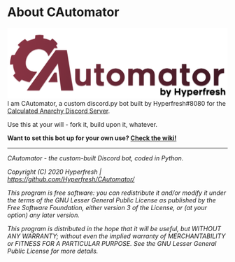 # About CAutomator
![CAutomator logo](/resources/logo.png)
I am CAutomator, a custom discord.py bot built by Hyperfresh#8080 for the [Calculated Anarchy Discord Server](https://discord.gg/cRVKFye).

Use this at your will - fork it, build upon it, whatever.

**Want to set this bot up for your own use? [Check the wiki!](https://github.com/Hyperfresh/CAutomator/wiki/Setup)**

---

*CAutomator - the custom-built Discord bot, coded in Python.*

*Copyright (C) 2020 Hyperfresh | https://github.com/Hyperfresh/CAutomator/*

*This program is free software: you can redistribute it and/or modify
it under the terms of the GNU Lesser General Public License as published by
the Free Software Foundation, either version 3 of the License, or
(at your option) any later version.*

*This program is distributed in the hope that it will be useful,
but WITHOUT ANY WARRANTY; without even the implied warranty of
MERCHANTABILITY or FITNESS FOR A PARTICULAR PURPOSE.  See the
GNU Lesser General Public License for more details.*
